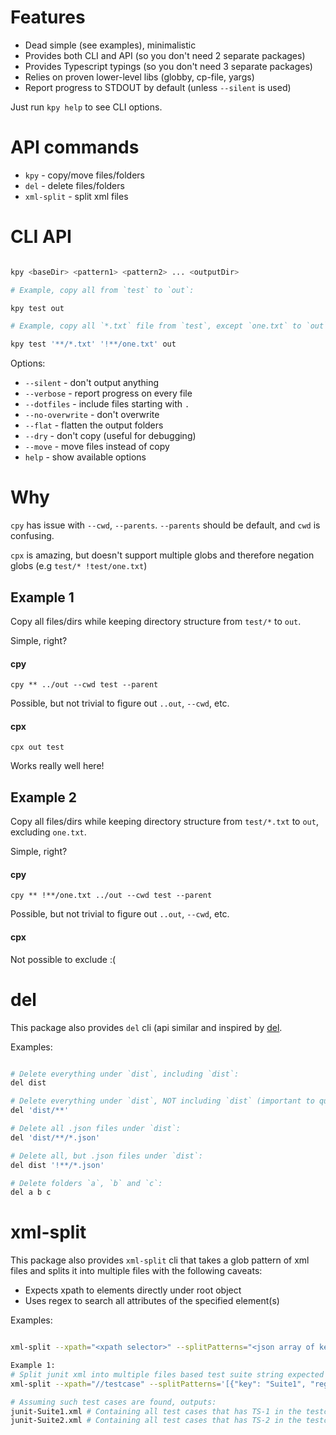 # Features

- Dead simple (see examples), minimalistic
- Provides both CLI and API (so you don't need 2 separate packages)
- Provides Typescript typings (so you don't need 3 separate packages)
- Relies on proven lower-level libs (globby, cp-file, yargs)
- Report progress to STDOUT by default (unless `--silent` is used)

Just run `kpy help` to see CLI options.

# API commands

- `kpy` - copy/move files/folders
- `del` - delete files/folders
- `xml-split` - split xml files 

# CLI API

```sh

kpy <baseDir> <pattern1> <pattern2> ... <outputDir>

# Example, copy all from `test` to `out`:

kpy test out

# Example, copy all `*.txt` file from `test`, except `one.txt` to `out`:

kpy test '**/*.txt' '!**/one.txt' out

```

Options:

- `--silent` - don't output anything
- `--verbose` - report progress on every file
- `--dotfiles` - include files starting with `.`
- `--no-overwrite` - don't overwrite
- `--flat` - flatten the output folders
- `--dry` - don't copy (useful for debugging)
- `--move` - move files instead of copy
- `help` - show available options

# Why

`cpy` has issue with `--cwd`, `--parents`. `--parents` should be default, and `cwd` is confusing.

`cpx` is amazing, but doesn't support multiple globs and therefore negation globs (e.g
`test/* !test/one.txt`)

## Example 1

Copy all files/dirs while keeping directory structure from `test/*` to `out`.

Simple, right?

#### cpy

    cpy ** ../out --cwd test --parent

Possible, but not trivial to figure out `..out`, `--cwd`, etc.

#### cpx

    cpx out test

Works really well here!

## Example 2

Copy all files/dirs while keeping directory structure from `test/*.txt` to `out`, excluding
`one.txt`.

Simple, right?

#### cpy

    cpy ** !**/one.txt ../out --cwd test --parent

Possible, but not trivial to figure out `..out`, `--cwd`, etc.

#### cpx

Not possible to exclude :(

# del

This package also provides `del` cli (api similar and inspired by
[del](https://github.com/sindresorhus/del).

Examples:

```sh

# Delete everything under `dist`, including `dist`:
del dist

# Delete everything under `dist`, NOT including `dist` (important to quote globs!):
del 'dist/**'

# Delete all .json files under `dist`:
del 'dist/**/*.json'

# Delete all, but .json files under `dist`:
del dist '!**/*.json'

# Delete folders `a`, `b` and `c`:
del a b c

```
# xml-split

This package also provides `xml-split` cli that takes a glob pattern of xml files and splits it into multiple files 
with the following caveats:
* Expects xpath to elements directly under root object
* Uses regex to search all attributes of the specified element(s)

Examples:

```sh

xml-split --xpath="<xpath selector>" --splitPatterns="<json array of key-value pairs - key:regex>" <baseDir> <pattern1> <pattern2> ... <outputDir>

Example 1:
# Split junit xml into multiple files based test suite string expected in some attribute of testcase
xml-split --xpath="//testcase" --splitPatterns='[{"key": "Suite1", "regex": "TS-1"}, {"key": "Suite2", "regex": "TS-2"}, {"key": "other", "regex": "1028|1103", "inverse": true}]' . junit.xml . 

# Assuming such test cases are found, outputs: 
junit-Suite1.xml # Containing all test cases that has TS-1 in the testcase attributes
junit-Suite2.xml # Containing all test cases that has TS-2 in the testcase attributes
```
